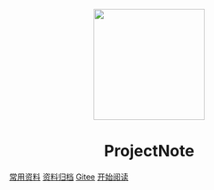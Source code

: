 <p align="center">
<img src="https://ss0.bdstatic.com/70cFvHSh_Q1YnxGkpoWK1HF6hhy/it/u=2481424715,2807309609&fm=26&gp=0.jpg" width="200" height="200"/>
</p>
<h1 align="center">ProjectNote</h1>


[常用资料](https://shimo.im/docs/MuiACIg1HlYfVxrj)
[资料归档](https://mrbird.cc/archives)
[Gitee](https://gitee.com/wind_essence/Project-Note)
[开始阅读](#ProjectNote)